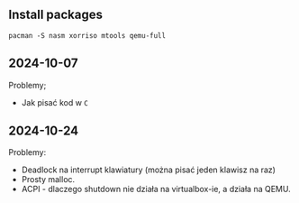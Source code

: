 ## Install packages

```
pacman -S nasm xorriso mtools qemu-full
```

## 2024-10-07

Problemy;
- Jak pisać kod w `C`

## 2024-10-24

Problemy:
- Deadlock na interrupt klawiatury (można pisać jeden klawisz na raz)
- Prosty malloc.
- ACPI - dlaczego shutdown nie działa na virtualbox-ie, a działa na QEMU. 